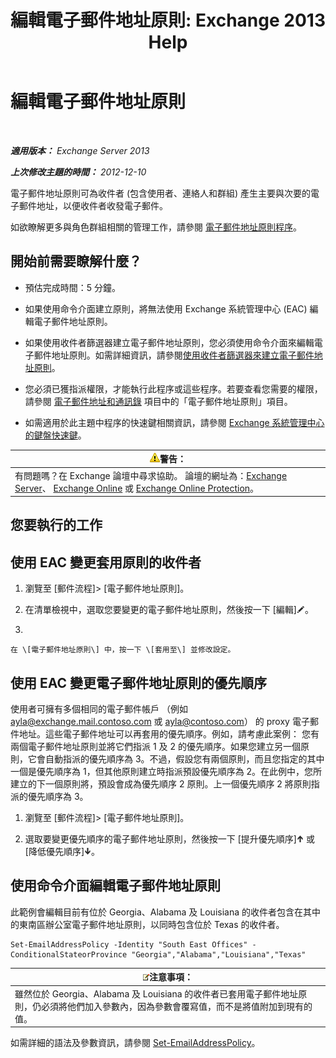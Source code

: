 ﻿---
title: '編輯電子郵件地址原則: Exchange 2013 Help'
TOCTitle: 編輯電子郵件地址原則
ms:assetid: cc8b36a0-95f4-43e9-bc64-87646d2e14e4
ms:mtpsurl: https://technet.microsoft.com/zh-tw/library/Bb124580(v=EXCHG.150)
ms:contentKeyID: 50474241
ms.date: 05/21/2018
mtps_version: v=EXCHG.150
f1_keywords:
- Microsoft.Exchange.Management.SnapIn.Esm.OrganizationConfiguration.EditEmailAddressPolicyWizardForm.EmailAddressPolicyIntroductionPage
ms.translationtype: MT
---

# 編輯電子郵件地址原則

 

_**適用版本：** Exchange Server 2013_

_**上次修改主題的時間：** 2012-12-10_

電子郵件地址原則可為收件者 (包含使用者、連絡人和群組) 產生主要與次要的電子郵件地址，以便收件者收發電子郵件。

如欲瞭解更多與角色群組相關的管理工作，請參閱 [電子郵件地址原則程序](email-address-policy-procedures-exchange-2013-help.md)。

## 開始前需要瞭解什麼？

  - 預估完成時間：5 分鐘。

  - 如果使用命令介面建立原則，將無法使用 Exchange 系統管理中心 (EAC) 編輯電子郵件地址原則。

  - 如果使用收件者篩選器建立電子郵件地址原則，您必須使用命令介面來編輯電子郵件地址原則。如需詳細資訊，請參閱[使用收件者篩選器來建立電子郵件地址原則](create-an-email-address-policy-by-using-recipient-filters-exchange-2013-help.md)。

  - 您必須已獲指派權限，才能執行此程序或這些程序。若要查看您需要的權限，請參閱 [電子郵件地址和通訊錄](email-addresses-and-address-books-exchange-2013-help.md) 項目中的「電子郵件地址原則」項目。

  - 如需適用於此主題中程序的快速鍵相關資訊，請參閱 [Exchange 系統管理中心的鍵盤快速鍵](keyboard-shortcuts-in-the-exchange-admin-center-exchange-online-protection-help.md)。

<table>
<thead>
<tr class="header">
<th><img src="images/Bb125224.warning(EXCHG.150).gif" title="警告" alt="警告" />警告：</th>
</tr>
</thead>
<tbody>
<tr class="odd">
<td>有問題嗎？在 Exchange 論壇中尋求協助。 論壇的網址為：<a href="https://go.microsoft.com/fwlink/p/?linkid=60612">Exchange Server</a>、 <a href="https://go.microsoft.com/fwlink/p/?linkid=267542">Exchange Online</a> 或 <a href="https://go.microsoft.com/fwlink/p/?linkid=285351">Exchange Online Protection</a>。</td>
</tr>
</tbody>
</table>


## 您要執行的工作

## 使用 EAC 變更套用原則的收件者

1.  瀏覽至 \[郵件流程\]\> \[電子郵件地址原則\]。

2.  在清單檢視中，選取您要變更的電子郵件地址原則，然後按一下 \[編輯\]![編輯圖示](images/JJ218640.6f53ccb2-1f13-4c02-bea0-30690e6ea71d(EXCHG.150).gif "編輯圖示")。

3.  
    
    在 \[電子郵件地址原則\] 中，按一下 \[套用至\] 並修改設定。

## 使用 EAC 變更電子郵件地址原則的優先順序

使用者可擁有多個相同的電子郵件帳戶 （例如 ayla@exchange.mail.contoso.com 或 ayla@contoso.com） 的 proxy 電子郵件地址。這些電子郵件地址可以再套用的優先順序。例如，請考慮此案例： 您有兩個電子郵件地址原則並將它們指派 1 及 2 的優先順序。如果您建立另一個原則，它會自動指派的優先順序為 3。不過，假設您有兩個原則，而且您指定的其中一個是優先順序為 1，但其他原則建立時指派預設優先順序為 2。在此例中，您所建立的下一個原則將，預設會成為優先順序 2 原則。上一個優先順序 2 將原則指派的優先順序為 3。

1.  瀏覽至 \[郵件流程\]\> \[電子郵件地址原則\]。

2.  選取要變更優先順序的電子郵件地址原則，然後按一下 \[提升優先順序\]![向上箭號圖示](images/JJ150576.1732c727-328b-4a1a-b84d-6d7252c7dcab(EXCHG.150).gif "向上箭號圖示") 或 \[降低優先順序\]![向下箭號圖示](images/JJ150576.ef5ca57d-a033-457b-bd92-6361877c33d0(EXCHG.150).gif "向下箭號圖示")。

## 使用命令介面編輯電子郵件地址原則

此範例會編輯目前有位於 Georgia、Alabama 及 Louisiana 的收件者包含在其中的東南區辦公室電子郵件地址原則，以同時包含位於 Texas 的收件者。

    Set-EmailAddressPolicy -Identity "South East Offices" -ConditionalStateorProvince "Georgia","Alabama","Louisiana","Texas"

<table>
<thead>
<tr class="header">
<th><img src="images/Bb124558.note(EXCHG.150).gif" title="注意事項" alt="注意事項" />注意事項：</th>
</tr>
</thead>
<tbody>
<tr class="odd">
<td>雖然位於 Georgia、Alabama 及 Louisiana 的收件者已套用電子郵件地址原則，仍必須將他們加入參數內，因為參數會覆寫值，而不是將值附加到現有的值。</td>
</tr>
</tbody>
</table>


如需詳細的語法及參數資訊，請參閱 [Set-EmailAddressPolicy](https://technet.microsoft.com/zh-tw/library/bb124517\(v=exchg.150\))。

